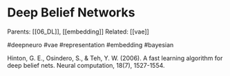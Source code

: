 # Deep Belief Networks

Parents: [[06_DL]], [[embedding]]
Related: [[vae]]

#deepneuro #vae #representation #embedding #bayesian



Hinton, G. E., Osindero, S., & Teh, Y. W. (2006). A fast learning algorithm for deep belief nets. Neural computation, 18(7), 1527-1554.